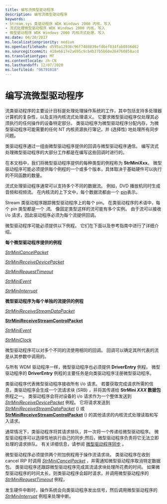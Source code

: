 ```yaml
---
title: 编写流微型驱动程序
description: 编写流微型驱动程序
keywords:
- Stream.sys 类驱动程序 WDK Windows 2000 内核，写入
- 流式处理微型驱动程序 WDK Windows 2000 内核，写入
- 微型驱动程序 WDK Windows 2000 内核流式处理，写入
ms.date: 04/20/2017
ms.localizationpriority: medium
ms.openlocfilehash: d595a12936c96f7480839efd6ef834fab8936d62
ms.sourcegitcommit: 418e6617e2a695c9cb4b37b5b60e264760858acd
ms.translationtype: MT
ms.contentlocale: zh-CN
ms.lasthandoff: 12/07/2020
ms.locfileid: "96791018"
---
```

# <a name="writing-a-stream-minidriver"></a>编写流微型驱动程序





流类驱动程序的主要设计目标是处理处理操作系统的工作，其中包括支持多处理器计算机的复杂性，以及支持内核流式处理语义。 它要求微型驱动程序仅处理其必须执行的任何操作的设备特定部分。 类驱动程序为微型驱动程序分配内存，为微型驱动程序可能需要的任何 NT 内核资源执行簿记，并 (选择性) 地处理所有同步问题。

类驱动程序通过一组由微型驱动程序提供的回调与微型驱动程序通信。 编写流式处理微型驱动程序的大部分工作都是在编写这些回调时进行的。

在本文档中，我们将微型驱动程序提供的每种类型的例程称为 **StrMiniXxx**。 微型驱动程序可能必须提供每个例程的一个或多个版本，具体取决于基础硬件可以执行的不同函数的数量。

流式处理驱动程序通常可以支持多个不同的数据流。 例如，DVD 播放机同时生成音频和视频流。 在内核流的上下文中，每个数据流都由一个 [pin](ks-pins.md)表示。

Stream 类驱动程序跟踪微型驱动程序上的每个 pin。 在类驱动程序的术语中，每个 pin 类型都是一个 *流*。 像固定类型这样的流可能有多个实例。 由于流可以接收 i/o 请求，因此驱动程序必须为每个流提供回调。

微型驱动程序可能必须提供以下例程。 它们在下面以及参考指南中进行了详细介绍。

**每个微型驱动程序提供的例程**

[*StrMiniCancelPacket*](/windows-hardware/drivers/ddi/strmini/nc-strmini-phw_cancel_srb)

[*StrMiniReceiveDevicePacket*](/windows-hardware/drivers/ddi/strmini/nc-strmini-phw_receive_device_srb)

[*StrMiniRequestTimeout*](/windows-hardware/drivers/ddi/strmini/nc-strmini-phw_request_timeout_handler)

[*StrMiniEvent*](/windows-hardware/drivers/ddi/strmini/nc-strmini-phw_event_routine)

[*StrMiniInterrupt*](/windows-hardware/drivers/ddi/strmini/nc-strmini-phw_interrupt)

**微型驱动程序为每个单独的流提供的例程**

[*StrMiniReceiveStreamDataPacket*](/windows-hardware/drivers/ddi/strmini/nc-strmini-phw_receive_device_srb)

[**StrMiniReceiveStreamControlPacket**](/previous-versions/ff568467(v=vs.85))

[*StrMiniEvent*](/windows-hardware/drivers/ddi/strmini/nc-strmini-phw_event_routine)

[*StrMiniClock*](/windows-hardware/drivers/ddi/strmini/nc-strmini-phw_query_clock_routine)

微型驱动程序可以对多个不同的流使用相同的回调。 回调可以确定其所代表的流是从其参数中调用的。

与所有 WDM 驱动程序一样，微型驱动程序也必须提供 **DriverEntry** 例程。 微型驱动程序的 **DriverEntry** 例程的主要任务是向类驱动程序注册微型驱动程序。

类驱动程序代表微型驱动程序接收所有 i/o 请求。 若要获取完成请求所需的信息，类驱动程序会生成一个流请求块 (SRB) ，并将其传递给 **StrMini *XXX* 数据包** 例程之一。 类驱动程序会将对设备的 i/o 请求作为一个整体发送到 [*StrMiniReceiveDevicePacket*](/windows-hardware/drivers/ddi/strmini/nc-strmini-phw_receive_device_srb) 例程。 它将请求发送到 [*StrMiniReceiveStreamDataPacket*](/windows-hardware/drivers/ddi/strmini/nc-strmini-phw_receive_device_srb) () 或 [**StrMiniReceiveStreamControlPacket**](/previous-versions/ff568467(v=vs.85)) () 的其他请求的内核流式处理读取和写入请求。

通常情况下，类驱动程序将其请求排队，并一次将一个传递给微型驱动程序。 微型驱动程序可以选择性地执行自己的同步;然后，微型驱动程序负责将它无法立即处理的请求排队。 有关详细信息，请参阅 [微型驱动程序同步](minidriver-synchronization.md) 。

微型驱动程序必须提供两个附加例程用于操作流请求块。 类驱动程序在收到 cancel IRP 时调用 [*StrMiniCancelPacket*](/windows-hardware/drivers/ddi/strmini/nc-strmini-phw_cancel_srb) ，并需通知微型驱动程序取消特定数据包。 类驱动程序还跟踪微型驱动程序完成其流请求块处理所花费的时间。 如果微型驱动程序的时间太长，则类驱动程序会超时请求，并调用微型驱动程序的 [*StrMiniRequestTimeout*](/windows-hardware/drivers/ddi/strmini/nc-strmini-phw_request_timeout_handler) 例程。

发生硬件中断时，操作系统会向类驱动程序发出信号，然后调用微型驱动程序的 [*StrMiniInterrupt*](/windows-hardware/drivers/ddi/strmini/nc-strmini-phw_interrupt) 例程来处理中断。

 

